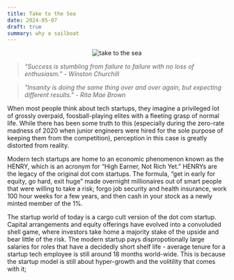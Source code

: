 ```yaml
---
title: Take to the Sea
date: 2024-05-07
draft: true
summary: why a sailboat
---
```


<figure style="margin:auto; text-align:center; width: 80%;">
	<img src="https://i.gifer.com/M2E.gif" alt="take to the sea"/>
</figure>

> _“Success is stumbling from failure to failure with no loss of enthusiasm.” -  Winston Churchill_

> _"Insanity is doing the same thing over and over again, but expecting different results." - Rita Mae Brown_

When most people think about tech startups, they imagine a privileged lot of grossly overpaid, foosball-playing elites with a fleeting grasp of normal life. While there has been some truth to this (especially during the zero-rate madness of 2020 when junior engineers were hired for the sole purpose of keeping them from the competition), perception in this case is greatly distorted from reality. 

Modern tech startups are home to an economic phenomenon known as the HENRY, which is an acronym for “High Earner, Not Rich Yet.” HENRYs are the legacy of the original dot com startups. The formula, “get in early for equity, go hard, exit huge” made overnight millionaires out of smart people that were willing to take a risk; forgo job security and health insurance, work 100 hour weeks for a few years, and then cash in your stock as a newly minted member of the 1%. 

The startup world of today is a cargo cult version of the dot com startup. Capital arrangements and equity offerings have evolved into a convoluded shell game, where investors take home a majority stake of the upside and bear little of the risk. The modern startup pays dispropotionally large salaries for roles that have a decidedly short shelf life - average tenure for a startup tech employee is still around 18 months world-wide. This is because the startup model is still about hyper-growth and the volitility that comes with it; 
<!--stackedit_data:
eyJoaXN0b3J5IjpbLTIxMzQyMDY5MjYsODUwMzE2ODU1LC0xMj
E1OTUyNTk5LDEzMTU3MzgyMzIsNzUxNzkyMTU2LC0xOTE4MTg0
MzUxLDg3MTQwMDUyLDEyNDc0NTUwNTcsMjAwNzYyOTE4MywtMT
M2MTYxMjMwNCwxODYwNjcyNjA3XX0=
-->